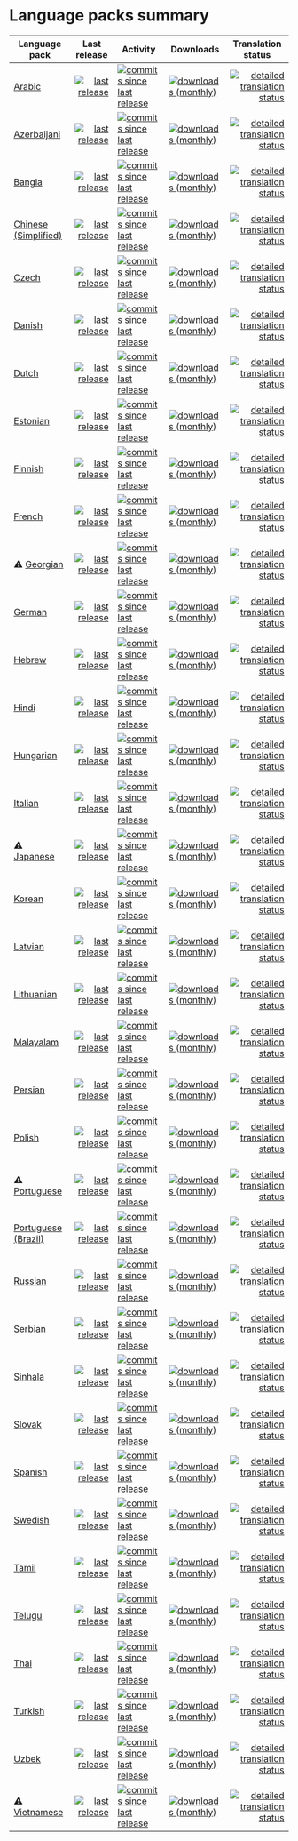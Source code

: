 # Language packs summary


<table>
<thead>
	<tr>
		<th>Language pack</th>
		<th>Last release</th>
		<th>Activity</th>
		<th>Downloads</th>
		<th>Translation status</th>
	</tr>
</thead>
<tbody>
	<tr>
		<td><a href="https://github.com/flarum-lang/arabic">Arabic</a></td>
		<td align="right">
			<a href="https://github.com/flarum-lang/arabic/tags">
				<img src="https://img.shields.io/github/release-date/flarum-lang/arabic" alt="last release" />
			</a>
		</td>
		<td>
			<a href="https://github.com/flarum-lang/arabic/commits">
				<img src="https://img.shields.io/github/commits-since/flarum-lang/arabic/latest" alt="commits since last release" />
			</a>
		</td>
		<td>
			<a href="https://packagist.org/packages/flarum-lang/arabic/stats">
				<img src="https://img.shields.io/packagist/dm/flarum-lang/arabic" alt="downloads (monthly)" />
			</a>
		</td>
		<td align="right">
			<a href="https://rob006-software.github.io/flarum-translations/status/ar.html" title="Click to see detailed translation status for each extension">
				<img src="https://weblate.rob006.net/widgets/flarum/ar/svg-badge.svg" alt="detailed translation status" />
			</a>
		</td>
	</tr>
	<tr>
		<td><a href="https://github.com/flarum-lang/azerbaijani">Azerbaijani</a></td>
		<td align="right">
			<a href="https://github.com/flarum-lang/azerbaijani/tags">
				<img src="https://img.shields.io/github/release-date/flarum-lang/azerbaijani" alt="last release" />
			</a>
		</td>
		<td>
			<a href="https://github.com/flarum-lang/azerbaijani/commits">
				<img src="https://img.shields.io/github/commits-since/flarum-lang/azerbaijani/latest" alt="commits since last release" />
			</a>
		</td>
		<td>
			<a href="https://packagist.org/packages/flarum-lang/azerbaijani/stats">
				<img src="https://img.shields.io/packagist/dm/flarum-lang/azerbaijani" alt="downloads (monthly)" />
			</a>
		</td>
		<td align="right">
			<a href="https://rob006-software.github.io/flarum-translations/status/az.html" title="Click to see detailed translation status for each extension">
				<img src="https://weblate.rob006.net/widgets/flarum/az/svg-badge.svg" alt="detailed translation status" />
			</a>
		</td>
	</tr>
	<tr>
		<td><a href="https://github.com/flarum-lang/bengali">Bangla</a></td>
		<td align="right">
			<a href="https://github.com/flarum-lang/bengali/tags">
				<img src="https://img.shields.io/github/release-date/flarum-lang/bengali" alt="last release" />
			</a>
		</td>
		<td>
			<a href="https://github.com/flarum-lang/bengali/commits">
				<img src="https://img.shields.io/github/commits-since/flarum-lang/bengali/latest" alt="commits since last release" />
			</a>
		</td>
		<td>
			<a href="https://packagist.org/packages/flarum-lang/bengali/stats">
				<img src="https://img.shields.io/packagist/dm/flarum-lang/bengali" alt="downloads (monthly)" />
			</a>
		</td>
		<td align="right">
			<a href="https://rob006-software.github.io/flarum-translations/status/bn.html" title="Click to see detailed translation status for each extension">
				<img src="https://weblate.rob006.net/widgets/flarum/bn/svg-badge.svg" alt="detailed translation status" />
			</a>
		</td>
	</tr>
	<tr>
		<td><a href="https://github.com/flarum-lang/chinese-simplified">Chinese (Simplified)</a></td>
		<td align="right">
			<a href="https://github.com/flarum-lang/chinese-simplified/tags">
				<img src="https://img.shields.io/github/release-date/flarum-lang/chinese-simplified" alt="last release" />
			</a>
		</td>
		<td>
			<a href="https://github.com/flarum-lang/chinese-simplified/commits">
				<img src="https://img.shields.io/github/commits-since/flarum-lang/chinese-simplified/latest" alt="commits since last release" />
			</a>
		</td>
		<td>
			<a href="https://packagist.org/packages/flarum-lang/chinese-simplified/stats">
				<img src="https://img.shields.io/packagist/dm/flarum-lang/chinese-simplified" alt="downloads (monthly)" />
			</a>
		</td>
		<td align="right">
			<a href="https://rob006-software.github.io/flarum-translations/status/zh_Hans.html" title="Click to see detailed translation status for each extension">
				<img src="https://weblate.rob006.net/widgets/flarum/zh_Hans/svg-badge.svg" alt="detailed translation status" />
			</a>
		</td>
	</tr>
	<tr>
		<td><a href="https://github.com/madnest/flarum-lang-czech">Czech</a></td>
		<td align="right">
			<a href="https://github.com/madnest/flarum-lang-czech/tags">
				<img src="https://img.shields.io/github/release-date/madnest/flarum-lang-czech" alt="last release" />
			</a>
		</td>
		<td>
			<a href="https://github.com/madnest/flarum-lang-czech/commits">
				<img src="https://img.shields.io/github/commits-since/madnest/flarum-lang-czech/latest" alt="commits since last release" />
			</a>
		</td>
		<td>
			<a href="https://packagist.org/packages/madnest/flarum-lang-czech/stats">
				<img src="https://img.shields.io/packagist/dm/madnest/flarum-lang-czech" alt="downloads (monthly)" />
			</a>
		</td>
		<td align="right">
			<a href="https://rob006-software.github.io/flarum-translations/status/cs.html" title="Click to see detailed translation status for each extension">
				<img src="https://weblate.rob006.net/widgets/flarum/cs/svg-badge.svg" alt="detailed translation status" />
			</a>
		</td>
	</tr>
	<tr>
		<td><a href="https://github.com/flarum-lang/danish">Danish</a></td>
		<td align="right">
			<a href="https://github.com/flarum-lang/danish/tags">
				<img src="https://img.shields.io/github/release-date/flarum-lang/danish" alt="last release" />
			</a>
		</td>
		<td>
			<a href="https://github.com/flarum-lang/danish/commits">
				<img src="https://img.shields.io/github/commits-since/flarum-lang/danish/latest" alt="commits since last release" />
			</a>
		</td>
		<td>
			<a href="https://packagist.org/packages/flarum-lang/danish/stats">
				<img src="https://img.shields.io/packagist/dm/flarum-lang/danish" alt="downloads (monthly)" />
			</a>
		</td>
		<td align="right">
			<a href="https://rob006-software.github.io/flarum-translations/status/da.html" title="Click to see detailed translation status for each extension">
				<img src="https://weblate.rob006.net/widgets/flarum/da/svg-badge.svg" alt="detailed translation status" />
			</a>
		</td>
	</tr>
	<tr>
		<td><a href="https://github.com/flarum-lang/dutch">Dutch</a></td>
		<td align="right">
			<a href="https://github.com/flarum-lang/dutch/tags">
				<img src="https://img.shields.io/github/release-date/flarum-lang/dutch" alt="last release" />
			</a>
		</td>
		<td>
			<a href="https://github.com/flarum-lang/dutch/commits">
				<img src="https://img.shields.io/github/commits-since/flarum-lang/dutch/latest" alt="commits since last release" />
			</a>
		</td>
		<td>
			<a href="https://packagist.org/packages/flarum-lang/dutch/stats">
				<img src="https://img.shields.io/packagist/dm/flarum-lang/dutch" alt="downloads (monthly)" />
			</a>
		</td>
		<td align="right">
			<a href="https://rob006-software.github.io/flarum-translations/status/nl.html" title="Click to see detailed translation status for each extension">
				<img src="https://weblate.rob006.net/widgets/flarum/nl/svg-badge.svg" alt="detailed translation status" />
			</a>
		</td>
	</tr>
	<tr>
		<td><a href="https://github.com/aprold/flarum-lang-estonian">Estonian</a></td>
		<td align="right">
			<a href="https://github.com/aprold/flarum-lang-estonian/tags">
				<img src="https://img.shields.io/github/release-date/aprold/flarum-lang-estonian" alt="last release" />
			</a>
		</td>
		<td>
			<a href="https://github.com/aprold/flarum-lang-estonian/commits">
				<img src="https://img.shields.io/github/commits-since/aprold/flarum-lang-estonian/latest" alt="commits since last release" />
			</a>
		</td>
		<td>
			<a href="https://packagist.org/packages/aprold/flarum-lang-estonian/stats">
				<img src="https://img.shields.io/packagist/dm/aprold/flarum-lang-estonian" alt="downloads (monthly)" />
			</a>
		</td>
		<td align="right">
			<a href="https://rob006-software.github.io/flarum-translations/status/et.html" title="Click to see detailed translation status for each extension">
				<img src="https://weblate.rob006.net/widgets/flarum/et/svg-badge.svg" alt="detailed translation status" />
			</a>
		</td>
	</tr>
	<tr>
		<td><a href="https://github.com/flarum-lang/finnish">Finnish</a></td>
		<td align="right">
			<a href="https://github.com/flarum-lang/finnish/tags">
				<img src="https://img.shields.io/github/release-date/flarum-lang/finnish" alt="last release" />
			</a>
		</td>
		<td>
			<a href="https://github.com/flarum-lang/finnish/commits">
				<img src="https://img.shields.io/github/commits-since/flarum-lang/finnish/latest" alt="commits since last release" />
			</a>
		</td>
		<td>
			<a href="https://packagist.org/packages/flarum-lang/finnish/stats">
				<img src="https://img.shields.io/packagist/dm/flarum-lang/finnish" alt="downloads (monthly)" />
			</a>
		</td>
		<td align="right">
			<a href="https://rob006-software.github.io/flarum-translations/status/fi.html" title="Click to see detailed translation status for each extension">
				<img src="https://weblate.rob006.net/widgets/flarum/fi/svg-badge.svg" alt="detailed translation status" />
			</a>
		</td>
	</tr>
	<tr>
		<td><a href="https://github.com/flarum-lang/french">French</a></td>
		<td align="right">
			<a href="https://github.com/flarum-lang/french/tags">
				<img src="https://img.shields.io/github/release-date/flarum-lang/french" alt="last release" />
			</a>
		</td>
		<td>
			<a href="https://github.com/flarum-lang/french/commits">
				<img src="https://img.shields.io/github/commits-since/flarum-lang/french/latest" alt="commits since last release" />
			</a>
		</td>
		<td>
			<a href="https://packagist.org/packages/flarum-lang/french/stats">
				<img src="https://img.shields.io/packagist/dm/flarum-lang/french" alt="downloads (monthly)" />
			</a>
		</td>
		<td align="right">
			<a href="https://rob006-software.github.io/flarum-translations/status/fr.html" title="Click to see detailed translation status for each extension">
				<img src="https://weblate.rob006.net/widgets/flarum/fr/svg-badge.svg" alt="detailed translation status" />
			</a>
		</td>
	</tr>
	<tr>
		<td>⚠️ <a href="https://github.com/flarum-lang/georgian">Georgian</a></td>
		<td align="right">
			<a href="https://github.com/flarum-lang/georgian/tags">
				<img src="https://img.shields.io/github/release-date/flarum-lang/georgian" alt="last release" />
			</a>
		</td>
		<td>
			<a href="https://github.com/flarum-lang/georgian/commits">
				<img src="https://img.shields.io/github/commits-since/flarum-lang/georgian/latest" alt="commits since last release" />
			</a>
		</td>
		<td>
			<a href="https://packagist.org/packages/flarum-lang/georgian/stats">
				<img src="https://img.shields.io/packagist/dm/flarum-lang/georgian" alt="downloads (monthly)" />
			</a>
		</td>
		<td align="right">
			<a href="https://rob006-software.github.io/flarum-translations/status/ka.html" title="Click to see detailed translation status for each extension">
				<img src="https://weblate.rob006.net/widgets/flarum/ka/svg-badge.svg" alt="detailed translation status" />
			</a>
		</td>
	</tr>
	<tr>
		<td><a href="https://github.com/flarum-lang/german">German</a></td>
		<td align="right">
			<a href="https://github.com/flarum-lang/german/tags">
				<img src="https://img.shields.io/github/release-date/flarum-lang/german" alt="last release" />
			</a>
		</td>
		<td>
			<a href="https://github.com/flarum-lang/german/commits">
				<img src="https://img.shields.io/github/commits-since/flarum-lang/german/latest" alt="commits since last release" />
			</a>
		</td>
		<td>
			<a href="https://packagist.org/packages/flarum-lang/german/stats">
				<img src="https://img.shields.io/packagist/dm/flarum-lang/german" alt="downloads (monthly)" />
			</a>
		</td>
		<td align="right">
			<a href="https://rob006-software.github.io/flarum-translations/status/de.html" title="Click to see detailed translation status for each extension">
				<img src="https://weblate.rob006.net/widgets/flarum/de/svg-badge.svg" alt="detailed translation status" />
			</a>
		</td>
	</tr>
	<tr>
		<td><a href="https://github.com/flarum-lang/hebrew">Hebrew</a></td>
		<td align="right">
			<a href="https://github.com/flarum-lang/hebrew/tags">
				<img src="https://img.shields.io/github/release-date/flarum-lang/hebrew" alt="last release" />
			</a>
		</td>
		<td>
			<a href="https://github.com/flarum-lang/hebrew/commits">
				<img src="https://img.shields.io/github/commits-since/flarum-lang/hebrew/latest" alt="commits since last release" />
			</a>
		</td>
		<td>
			<a href="https://packagist.org/packages/flarum-lang/hebrew/stats">
				<img src="https://img.shields.io/packagist/dm/flarum-lang/hebrew" alt="downloads (monthly)" />
			</a>
		</td>
		<td align="right">
			<a href="https://rob006-software.github.io/flarum-translations/status/he.html" title="Click to see detailed translation status for each extension">
				<img src="https://weblate.rob006.net/widgets/flarum/he/svg-badge.svg" alt="detailed translation status" />
			</a>
		</td>
	</tr>
	<tr>
		<td><a href="https://github.com/flarum-lang/hindi">Hindi</a></td>
		<td align="right">
			<a href="https://github.com/flarum-lang/hindi/tags">
				<img src="https://img.shields.io/github/release-date/flarum-lang/hindi" alt="last release" />
			</a>
		</td>
		<td>
			<a href="https://github.com/flarum-lang/hindi/commits">
				<img src="https://img.shields.io/github/commits-since/flarum-lang/hindi/latest" alt="commits since last release" />
			</a>
		</td>
		<td>
			<a href="https://packagist.org/packages/flarum-lang/hindi/stats">
				<img src="https://img.shields.io/packagist/dm/flarum-lang/hindi" alt="downloads (monthly)" />
			</a>
		</td>
		<td align="right">
			<a href="https://rob006-software.github.io/flarum-translations/status/hi.html" title="Click to see detailed translation status for each extension">
				<img src="https://weblate.rob006.net/widgets/flarum/hi/svg-badge.svg" alt="detailed translation status" />
			</a>
		</td>
	</tr>
	<tr>
		<td><a href="https://github.com/flarum-lang/hungarian">Hungarian</a></td>
		<td align="right">
			<a href="https://github.com/flarum-lang/hungarian/tags">
				<img src="https://img.shields.io/github/release-date/flarum-lang/hungarian" alt="last release" />
			</a>
		</td>
		<td>
			<a href="https://github.com/flarum-lang/hungarian/commits">
				<img src="https://img.shields.io/github/commits-since/flarum-lang/hungarian/latest" alt="commits since last release" />
			</a>
		</td>
		<td>
			<a href="https://packagist.org/packages/flarum-lang/hungarian/stats">
				<img src="https://img.shields.io/packagist/dm/flarum-lang/hungarian" alt="downloads (monthly)" />
			</a>
		</td>
		<td align="right">
			<a href="https://rob006-software.github.io/flarum-translations/status/hu.html" title="Click to see detailed translation status for each extension">
				<img src="https://weblate.rob006.net/widgets/flarum/hu/svg-badge.svg" alt="detailed translation status" />
			</a>
		</td>
	</tr>
	<tr>
		<td><a href="https://github.com/flarum-lang/italian">Italian</a></td>
		<td align="right">
			<a href="https://github.com/flarum-lang/italian/tags">
				<img src="https://img.shields.io/github/release-date/flarum-lang/italian" alt="last release" />
			</a>
		</td>
		<td>
			<a href="https://github.com/flarum-lang/italian/commits">
				<img src="https://img.shields.io/github/commits-since/flarum-lang/italian/latest" alt="commits since last release" />
			</a>
		</td>
		<td>
			<a href="https://packagist.org/packages/flarum-lang/italian/stats">
				<img src="https://img.shields.io/packagist/dm/flarum-lang/italian" alt="downloads (monthly)" />
			</a>
		</td>
		<td align="right">
			<a href="https://rob006-software.github.io/flarum-translations/status/it.html" title="Click to see detailed translation status for each extension">
				<img src="https://weblate.rob006.net/widgets/flarum/it/svg-badge.svg" alt="detailed translation status" />
			</a>
		</td>
	</tr>
	<tr>
		<td>⚠️ <a href="https://github.com/FFans/lang-japanese">Japanese</a></td>
		<td align="right">
			<a href="https://github.com/FFans/lang-japanese/tags">
				<img src="https://img.shields.io/github/release-date/littlegolden/flarum-lang-japanese" alt="last release" />
			</a>
		</td>
		<td>
			<a href="https://github.com/FFans/lang-japanese/commits">
				<img src="https://img.shields.io/github/commits-since/littlegolden/flarum-lang-japanese/latest" alt="commits since last release" />
			</a>
		</td>
		<td>
			<a href="https://packagist.org/packages/littlegolden/flarum-lang-japanese/stats">
				<img src="https://img.shields.io/packagist/dm/littlegolden/flarum-lang-japanese" alt="downloads (monthly)" />
			</a>
		</td>
		<td align="right">
			<a href="https://rob006-software.github.io/flarum-translations/status/ja.html" title="Click to see detailed translation status for each extension">
				<img src="https://weblate.rob006.net/widgets/flarum/ja/svg-badge.svg" alt="detailed translation status" />
			</a>
		</td>
	</tr>
	<tr>
		<td><a href="https://github.com/flarum-lang/korean">Korean</a></td>
		<td align="right">
			<a href="https://github.com/flarum-lang/korean/tags">
				<img src="https://img.shields.io/github/release-date/flarum-lang/korean" alt="last release" />
			</a>
		</td>
		<td>
			<a href="https://github.com/flarum-lang/korean/commits">
				<img src="https://img.shields.io/github/commits-since/flarum-lang/korean/latest" alt="commits since last release" />
			</a>
		</td>
		<td>
			<a href="https://packagist.org/packages/flarum-lang/korean/stats">
				<img src="https://img.shields.io/packagist/dm/flarum-lang/korean" alt="downloads (monthly)" />
			</a>
		</td>
		<td align="right">
			<a href="https://rob006-software.github.io/flarum-translations/status/ko.html" title="Click to see detailed translation status for each extension">
				<img src="https://weblate.rob006.net/widgets/flarum/ko/svg-badge.svg" alt="detailed translation status" />
			</a>
		</td>
	</tr>
	<tr>
		<td><a href="https://github.com/edevrob/flarum-lang-latvian">Latvian</a></td>
		<td align="right">
			<a href="https://github.com/edevrob/flarum-lang-latvian/tags">
				<img src="https://img.shields.io/github/release-date/edevrob/flarum-lang-latvian" alt="last release" />
			</a>
		</td>
		<td>
			<a href="https://github.com/edevrob/flarum-lang-latvian/commits">
				<img src="https://img.shields.io/github/commits-since/edevrob/flarum-lang-latvian/latest" alt="commits since last release" />
			</a>
		</td>
		<td>
			<a href="https://packagist.org/packages/edevrob/flarum-lang-latvian/stats">
				<img src="https://img.shields.io/packagist/dm/edevrob/flarum-lang-latvian" alt="downloads (monthly)" />
			</a>
		</td>
		<td align="right">
			<a href="https://rob006-software.github.io/flarum-translations/status/lv.html" title="Click to see detailed translation status for each extension">
				<img src="https://weblate.rob006.net/widgets/flarum/lv/svg-badge.svg" alt="detailed translation status" />
			</a>
		</td>
	</tr>
	<tr>
		<td><a href="https://github.com/flarum-lang/lithuanian">Lithuanian</a></td>
		<td align="right">
			<a href="https://github.com/flarum-lang/lithuanian/tags">
				<img src="https://img.shields.io/github/release-date/flarum-lang/lithuanian" alt="last release" />
			</a>
		</td>
		<td>
			<a href="https://github.com/flarum-lang/lithuanian/commits">
				<img src="https://img.shields.io/github/commits-since/flarum-lang/lithuanian/latest" alt="commits since last release" />
			</a>
		</td>
		<td>
			<a href="https://packagist.org/packages/flarum-lang/lithuanian/stats">
				<img src="https://img.shields.io/packagist/dm/flarum-lang/lithuanian" alt="downloads (monthly)" />
			</a>
		</td>
		<td align="right">
			<a href="https://rob006-software.github.io/flarum-translations/status/lt.html" title="Click to see detailed translation status for each extension">
				<img src="https://weblate.rob006.net/widgets/flarum/lt/svg-badge.svg" alt="detailed translation status" />
			</a>
		</td>
	</tr>
	<tr>
		<td><a href="https://github.com/flarum-lang/malayalam">Malayalam</a></td>
		<td align="right">
			<a href="https://github.com/flarum-lang/malayalam/tags">
				<img src="https://img.shields.io/github/release-date/flarum-lang/malayalam" alt="last release" />
			</a>
		</td>
		<td>
			<a href="https://github.com/flarum-lang/malayalam/commits">
				<img src="https://img.shields.io/github/commits-since/flarum-lang/malayalam/latest" alt="commits since last release" />
			</a>
		</td>
		<td>
			<a href="https://packagist.org/packages/flarum-lang/malayalam/stats">
				<img src="https://img.shields.io/packagist/dm/flarum-lang/malayalam" alt="downloads (monthly)" />
			</a>
		</td>
		<td align="right">
			<a href="https://rob006-software.github.io/flarum-translations/status/ml.html" title="Click to see detailed translation status for each extension">
				<img src="https://weblate.rob006.net/widgets/flarum/ml/svg-badge.svg" alt="detailed translation status" />
			</a>
		</td>
	</tr>
	<tr>
		<td><a href="https://github.com/flarum-lang/persian">Persian</a></td>
		<td align="right">
			<a href="https://github.com/flarum-lang/persian/tags">
				<img src="https://img.shields.io/github/release-date/flarum-lang/persian" alt="last release" />
			</a>
		</td>
		<td>
			<a href="https://github.com/flarum-lang/persian/commits">
				<img src="https://img.shields.io/github/commits-since/flarum-lang/persian/latest" alt="commits since last release" />
			</a>
		</td>
		<td>
			<a href="https://packagist.org/packages/flarum-lang/persian/stats">
				<img src="https://img.shields.io/packagist/dm/flarum-lang/persian" alt="downloads (monthly)" />
			</a>
		</td>
		<td align="right">
			<a href="https://rob006-software.github.io/flarum-translations/status/fa.html" title="Click to see detailed translation status for each extension">
				<img src="https://weblate.rob006.net/widgets/flarum/fa/svg-badge.svg" alt="detailed translation status" />
			</a>
		</td>
	</tr>
	<tr>
		<td><a href="https://github.com/rob006-software/flarum-lang-polish">Polish</a></td>
		<td align="right">
			<a href="https://github.com/rob006-software/flarum-lang-polish/tags">
				<img src="https://img.shields.io/github/release-date/rob006/flarum-lang-polish" alt="last release" />
			</a>
		</td>
		<td>
			<a href="https://github.com/rob006-software/flarum-lang-polish/commits">
				<img src="https://img.shields.io/github/commits-since/rob006/flarum-lang-polish/latest" alt="commits since last release" />
			</a>
		</td>
		<td>
			<a href="https://packagist.org/packages/rob006/flarum-lang-polish/stats">
				<img src="https://img.shields.io/packagist/dm/rob006/flarum-lang-polish" alt="downloads (monthly)" />
			</a>
		</td>
		<td align="right">
			<a href="https://rob006-software.github.io/flarum-translations/status/pl.html" title="Click to see detailed translation status for each extension">
				<img src="https://weblate.rob006.net/widgets/flarum/pl/svg-badge.svg" alt="detailed translation status" />
			</a>
		</td>
	</tr>
	<tr>
		<td>⚠️ <a href="https://github.com/flarum-lang/portuguese">Portuguese</a></td>
		<td align="right">
			<a href="https://github.com/flarum-lang/portuguese/tags">
				<img src="https://img.shields.io/github/release-date/flarum-lang/portuguese" alt="last release" />
			</a>
		</td>
		<td>
			<a href="https://github.com/flarum-lang/portuguese/commits">
				<img src="https://img.shields.io/github/commits-since/flarum-lang/portuguese/latest" alt="commits since last release" />
			</a>
		</td>
		<td>
			<a href="https://packagist.org/packages/flarum-lang/portuguese/stats">
				<img src="https://img.shields.io/packagist/dm/flarum-lang/portuguese" alt="downloads (monthly)" />
			</a>
		</td>
		<td align="right">
			<a href="https://rob006-software.github.io/flarum-translations/status/pt.html" title="Click to see detailed translation status for each extension">
				<img src="https://weblate.rob006.net/widgets/flarum/pt/svg-badge.svg" alt="detailed translation status" />
			</a>
		</td>
	</tr>
	<tr>
		<td><a href="https://github.com/flarum-lang/brazilian">Portuguese (Brazil)</a></td>
		<td align="right">
			<a href="https://github.com/flarum-lang/brazilian/tags">
				<img src="https://img.shields.io/github/release-date/flarum-lang/brazilian" alt="last release" />
			</a>
		</td>
		<td>
			<a href="https://github.com/flarum-lang/brazilian/commits">
				<img src="https://img.shields.io/github/commits-since/flarum-lang/brazilian/latest" alt="commits since last release" />
			</a>
		</td>
		<td>
			<a href="https://packagist.org/packages/flarum-lang/brazilian/stats">
				<img src="https://img.shields.io/packagist/dm/flarum-lang/brazilian" alt="downloads (monthly)" />
			</a>
		</td>
		<td align="right">
			<a href="https://rob006-software.github.io/flarum-translations/status/pt_BR.html" title="Click to see detailed translation status for each extension">
				<img src="https://weblate.rob006.net/widgets/flarum/pt_BR/svg-badge.svg" alt="detailed translation status" />
			</a>
		</td>
	</tr>
	<tr>
		<td><a href="https://github.com/flarum-lang/russian">Russian</a></td>
		<td align="right">
			<a href="https://github.com/flarum-lang/russian/tags">
				<img src="https://img.shields.io/github/release-date/flarum-lang/russian" alt="last release" />
			</a>
		</td>
		<td>
			<a href="https://github.com/flarum-lang/russian/commits">
				<img src="https://img.shields.io/github/commits-since/flarum-lang/russian/latest" alt="commits since last release" />
			</a>
		</td>
		<td>
			<a href="https://packagist.org/packages/flarum-lang/russian/stats">
				<img src="https://img.shields.io/packagist/dm/flarum-lang/russian" alt="downloads (monthly)" />
			</a>
		</td>
		<td align="right">
			<a href="https://rob006-software.github.io/flarum-translations/status/ru.html" title="Click to see detailed translation status for each extension">
				<img src="https://weblate.rob006.net/widgets/flarum/ru/svg-badge.svg" alt="detailed translation status" />
			</a>
		</td>
	</tr>
	<tr>
		<td><a href="https://github.com/bryantmilan/lang-serbian">Serbian</a></td>
		<td align="right">
			<a href="https://github.com/bryantmilan/lang-serbian/tags">
				<img src="https://img.shields.io/github/release-date/flarum/serbianlanguage" alt="last release" />
			</a>
		</td>
		<td>
			<a href="https://github.com/bryantmilan/lang-serbian/commits">
				<img src="https://img.shields.io/github/commits-since/flarum/serbianlanguage/latest" alt="commits since last release" />
			</a>
		</td>
		<td>
			<a href="https://packagist.org/packages/flarum/serbianlanguage/stats">
				<img src="https://img.shields.io/packagist/dm/flarum/serbianlanguage" alt="downloads (monthly)" />
			</a>
		</td>
		<td align="right">
			<a href="https://rob006-software.github.io/flarum-translations/status/sr.html" title="Click to see detailed translation status for each extension">
				<img src="https://weblate.rob006.net/widgets/flarum/sr/svg-badge.svg" alt="detailed translation status" />
			</a>
		</td>
	</tr>
	<tr>
		<td><a href="https://github.com/flarum-lang/sinhala">Sinhala</a></td>
		<td align="right">
			<a href="https://github.com/flarum-lang/sinhala/tags">
				<img src="https://img.shields.io/github/release-date/flarum-lang/sinhala" alt="last release" />
			</a>
		</td>
		<td>
			<a href="https://github.com/flarum-lang/sinhala/commits">
				<img src="https://img.shields.io/github/commits-since/flarum-lang/sinhala/latest" alt="commits since last release" />
			</a>
		</td>
		<td>
			<a href="https://packagist.org/packages/flarum-lang/sinhala/stats">
				<img src="https://img.shields.io/packagist/dm/flarum-lang/sinhala" alt="downloads (monthly)" />
			</a>
		</td>
		<td align="right">
			<a href="https://rob006-software.github.io/flarum-translations/status/si.html" title="Click to see detailed translation status for each extension">
				<img src="https://weblate.rob006.net/widgets/flarum/si/svg-badge.svg" alt="detailed translation status" />
			</a>
		</td>
	</tr>
	<tr>
		<td><a href="https://github.com/flarum-lang/slovak">Slovak</a></td>
		<td align="right">
			<a href="https://github.com/flarum-lang/slovak/tags">
				<img src="https://img.shields.io/github/release-date/flarum-lang/slovak" alt="last release" />
			</a>
		</td>
		<td>
			<a href="https://github.com/flarum-lang/slovak/commits">
				<img src="https://img.shields.io/github/commits-since/flarum-lang/slovak/latest" alt="commits since last release" />
			</a>
		</td>
		<td>
			<a href="https://packagist.org/packages/flarum-lang/slovak/stats">
				<img src="https://img.shields.io/packagist/dm/flarum-lang/slovak" alt="downloads (monthly)" />
			</a>
		</td>
		<td align="right">
			<a href="https://rob006-software.github.io/flarum-translations/status/sk.html" title="Click to see detailed translation status for each extension">
				<img src="https://weblate.rob006.net/widgets/flarum/sk/svg-badge.svg" alt="detailed translation status" />
			</a>
		</td>
	</tr>
	<tr>
		<td><a href="https://github.com/flarum-lang/spanish">Spanish</a></td>
		<td align="right">
			<a href="https://github.com/flarum-lang/spanish/tags">
				<img src="https://img.shields.io/github/release-date/flarum-lang/spanish" alt="last release" />
			</a>
		</td>
		<td>
			<a href="https://github.com/flarum-lang/spanish/commits">
				<img src="https://img.shields.io/github/commits-since/flarum-lang/spanish/latest" alt="commits since last release" />
			</a>
		</td>
		<td>
			<a href="https://packagist.org/packages/flarum-lang/spanish/stats">
				<img src="https://img.shields.io/packagist/dm/flarum-lang/spanish" alt="downloads (monthly)" />
			</a>
		</td>
		<td align="right">
			<a href="https://rob006-software.github.io/flarum-translations/status/es.html" title="Click to see detailed translation status for each extension">
				<img src="https://weblate.rob006.net/widgets/flarum/es/svg-badge.svg" alt="detailed translation status" />
			</a>
		</td>
	</tr>
	<tr>
		<td><a href="https://github.com/flarum-lang/swedish">Swedish</a></td>
		<td align="right">
			<a href="https://github.com/flarum-lang/swedish/tags">
				<img src="https://img.shields.io/github/release-date/flarum-lang/swedish" alt="last release" />
			</a>
		</td>
		<td>
			<a href="https://github.com/flarum-lang/swedish/commits">
				<img src="https://img.shields.io/github/commits-since/flarum-lang/swedish/latest" alt="commits since last release" />
			</a>
		</td>
		<td>
			<a href="https://packagist.org/packages/flarum-lang/swedish/stats">
				<img src="https://img.shields.io/packagist/dm/flarum-lang/swedish" alt="downloads (monthly)" />
			</a>
		</td>
		<td align="right">
			<a href="https://rob006-software.github.io/flarum-translations/status/sv.html" title="Click to see detailed translation status for each extension">
				<img src="https://weblate.rob006.net/widgets/flarum/sv/svg-badge.svg" alt="detailed translation status" />
			</a>
		</td>
	</tr>
	<tr>
		<td><a href="https://github.com/flarum-lang/tamil">Tamil</a></td>
		<td align="right">
			<a href="https://github.com/flarum-lang/tamil/tags">
				<img src="https://img.shields.io/github/release-date/flarum-lang/tamil" alt="last release" />
			</a>
		</td>
		<td>
			<a href="https://github.com/flarum-lang/tamil/commits">
				<img src="https://img.shields.io/github/commits-since/flarum-lang/tamil/latest" alt="commits since last release" />
			</a>
		</td>
		<td>
			<a href="https://packagist.org/packages/flarum-lang/tamil/stats">
				<img src="https://img.shields.io/packagist/dm/flarum-lang/tamil" alt="downloads (monthly)" />
			</a>
		</td>
		<td align="right">
			<a href="https://rob006-software.github.io/flarum-translations/status/ta.html" title="Click to see detailed translation status for each extension">
				<img src="https://weblate.rob006.net/widgets/flarum/ta/svg-badge.svg" alt="detailed translation status" />
			</a>
		</td>
	</tr>
	<tr>
		<td><a href="https://github.com/flarum-lang/telugu">Telugu</a></td>
		<td align="right">
			<a href="https://github.com/flarum-lang/telugu/tags">
				<img src="https://img.shields.io/github/release-date/flarum-lang/telugu" alt="last release" />
			</a>
		</td>
		<td>
			<a href="https://github.com/flarum-lang/telugu/commits">
				<img src="https://img.shields.io/github/commits-since/flarum-lang/telugu/latest" alt="commits since last release" />
			</a>
		</td>
		<td>
			<a href="https://packagist.org/packages/flarum-lang/telugu/stats">
				<img src="https://img.shields.io/packagist/dm/flarum-lang/telugu" alt="downloads (monthly)" />
			</a>
		</td>
		<td align="right">
			<a href="https://rob006-software.github.io/flarum-translations/status/te.html" title="Click to see detailed translation status for each extension">
				<img src="https://weblate.rob006.net/widgets/flarum/te/svg-badge.svg" alt="detailed translation status" />
			</a>
		</td>
	</tr>
	<tr>
		<td><a href="https://github.com/flarum-lang/thai">Thai</a></td>
		<td align="right">
			<a href="https://github.com/flarum-lang/thai/tags">
				<img src="https://img.shields.io/github/release-date/flarum-lang/thai" alt="last release" />
			</a>
		</td>
		<td>
			<a href="https://github.com/flarum-lang/thai/commits">
				<img src="https://img.shields.io/github/commits-since/flarum-lang/thai/latest" alt="commits since last release" />
			</a>
		</td>
		<td>
			<a href="https://packagist.org/packages/flarum-lang/thai/stats">
				<img src="https://img.shields.io/packagist/dm/flarum-lang/thai" alt="downloads (monthly)" />
			</a>
		</td>
		<td align="right">
			<a href="https://rob006-software.github.io/flarum-translations/status/th.html" title="Click to see detailed translation status for each extension">
				<img src="https://weblate.rob006.net/widgets/flarum/th/svg-badge.svg" alt="detailed translation status" />
			</a>
		</td>
	</tr>
	<tr>
		<td><a href="https://github.com/flarum-lang/turkish">Turkish</a></td>
		<td align="right">
			<a href="https://github.com/flarum-lang/turkish/tags">
				<img src="https://img.shields.io/github/release-date/flarum-lang/turkish" alt="last release" />
			</a>
		</td>
		<td>
			<a href="https://github.com/flarum-lang/turkish/commits">
				<img src="https://img.shields.io/github/commits-since/flarum-lang/turkish/latest" alt="commits since last release" />
			</a>
		</td>
		<td>
			<a href="https://packagist.org/packages/flarum-lang/turkish/stats">
				<img src="https://img.shields.io/packagist/dm/flarum-lang/turkish" alt="downloads (monthly)" />
			</a>
		</td>
		<td align="right">
			<a href="https://rob006-software.github.io/flarum-translations/status/tr.html" title="Click to see detailed translation status for each extension">
				<img src="https://weblate.rob006.net/widgets/flarum/tr/svg-badge.svg" alt="detailed translation status" />
			</a>
		</td>
	</tr>
	<tr>
		<td><a href="https://github.com/flarum-lang/uzbek">Uzbek</a></td>
		<td align="right">
			<a href="https://github.com/flarum-lang/uzbek/tags">
				<img src="https://img.shields.io/github/release-date/flarum-lang/uzbek" alt="last release" />
			</a>
		</td>
		<td>
			<a href="https://github.com/flarum-lang/uzbek/commits">
				<img src="https://img.shields.io/github/commits-since/flarum-lang/uzbek/latest" alt="commits since last release" />
			</a>
		</td>
		<td>
			<a href="https://packagist.org/packages/flarum-lang/uzbek/stats">
				<img src="https://img.shields.io/packagist/dm/flarum-lang/uzbek" alt="downloads (monthly)" />
			</a>
		</td>
		<td align="right">
			<a href="https://rob006-software.github.io/flarum-translations/status/uz.html" title="Click to see detailed translation status for each extension">
				<img src="https://weblate.rob006.net/widgets/flarum/uz/svg-badge.svg" alt="detailed translation status" />
			</a>
		</td>
	</tr>
	<tr>
		<td>⚠️ <a href="https://github.com/flarum-lang/vietnamese">Vietnamese</a></td>
		<td align="right">
			<a href="https://github.com/flarum-lang/vietnamese/tags">
				<img src="https://img.shields.io/github/release-date/flarum-lang/vietnamese" alt="last release" />
			</a>
		</td>
		<td>
			<a href="https://github.com/flarum-lang/vietnamese/commits">
				<img src="https://img.shields.io/github/commits-since/flarum-lang/vietnamese/latest" alt="commits since last release" />
			</a>
		</td>
		<td>
			<a href="https://packagist.org/packages/flarum-lang/vietnamese/stats">
				<img src="https://img.shields.io/packagist/dm/flarum-lang/vietnamese" alt="downloads (monthly)" />
			</a>
		</td>
		<td align="right">
			<a href="https://rob006-software.github.io/flarum-translations/status/vi.html" title="Click to see detailed translation status for each extension">
				<img src="https://weblate.rob006.net/widgets/flarum/vi/svg-badge.svg" alt="detailed translation status" />
			</a>
		</td>
	</tr>
</tbody>
</table>

